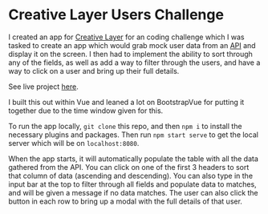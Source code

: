 # Creative Layer Users Challenge

I created an app for [Creative Layer](https://www.creativelayer.com/) for an coding challenge which I was tasked to create an app which would grab mock user data from an [API](https://5fbc04c1c09c200016d4160c.mockapi.io/api/v1/customers) and display it on the screen.  I then had to implement the ability to sort through any of the fields, as well as add a way to filter through the users, and have a way to click on a user and bring up their full details.

See live project [here](https://cl-users-challenge.netlify.com).

I built this out within Vue and leaned a lot on BootstrapVue for putting it together due to the time window given for this.

To run the app locally, `git clone` this repo, and then `npm i` to install the necessary plugins and packages.  Then run `npm start serve` to get the local server which will be on `localhost:8080`.

When the app starts, it will automatically populate the table with all the data gathered from the API.  You can click on one of the first 3 headers to sort that column of data (ascending and descending).  You can also type in the input bar at the top to filter through all fields and populate data to matches, and will be given a message if no data matches.  The user can also click the button in each row to bring up a modal with the full details of that user.
